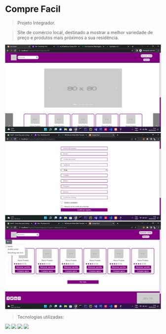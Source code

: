 # Compre Facil

>Projeto Integrador.

>Site de comércio local, destinado a mostrar a melhor variedade de preço e produtos mais próximos a sua residência.

<img src="./prints/inicial.png">
<img src="./prints/registro.png">
<img src="./prints/pesquisa.png">


>Tecnologias utilizadas:<div style="width: 600px;">
<img height="200" src="https://i.pinimg.com/564x/b2/2e/ea/b22eea167950645f72475f35ee75179e.jpg">
<img style="background-color: white;" height="100" src="https://upload.wikimedia.org/wikipedia/commons/thumb/2/27/PHP-logo.svg/320px-PHP-logo.svg.png">
<img height="100" src="https://blog.alexdevero.com/wp-content/uploads/2015/03/sass-logo.jpg">
<img height="100" src="https://s2.glbimg.com/79pd1VgUsjdDVho5YURl1kEaT3Y=/0x0:300x155/984x0/smart/filters:strip_icc()/i.s3.glbimg.com/v1/AUTH_08fbf48bc0524877943fe86e43087e7a/internal_photos/bs/2021/y/M/W5GFw3Qh2YwD5XkhUM2Q/2012-04-17-mysql-logos.gif">
</div>